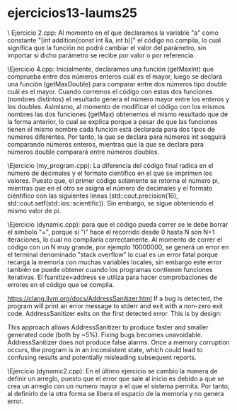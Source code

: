 # ejercicios13-laums25

\\ Ejercicio 2.cpp: Al momento en el que declaramos la variable "a" como constante "[int addition(const int &a, int b)]" el código no compila, lo cual significa que la función no podrá cambiar el valor del parámetro, sin importar si dicho parámetro se recibe por valor o por referencia. 

\\Ejercicio 4.cpp: Inicialmente, declaramos una función (getMaxInt) que comprueba entre dos números enteros cuál es el mayor, luego se declará una función (getMaxDouble) para comparar entre dos números tipo double cuál es el mayor. Cuando corremos el código con estas dos funciones (nombres distintos) el resultado genera el número mayor entre los enteros y los doubles. Asimismo, al momento de modificar el código con los mismos nombres las dos funciones (getMax) obtenemos el mismo resultado que de la forma anterior, lo cual se explica porque a pesar de que las funciones tienen el mismo nombre cada función está declarada para dos tipos de números diferentes. Por tanto, la que se declara para números int seqguirá comparando números enteros, mientras que la que se declara para números double comparará entre números doubles. 

\\Ejercicio (my_program.cpp): La diferencia del código final radica en el número de decimales y el formato científico en el que se imprimen los valores. Puesto que, el primer código solamente se retorna el número pi, mientras que en el otro se asigna el número de decimales y el formato ciéntifico con las siguientes líneas (std::cout.precision(16), std::cout.setf(std::ios::scientific)). Sin embargo, se sigue obteniendo el mismo valor de pi.

\\Ejercicio (dynamic.cpp): para que el código pueda correr se le debe borrar el simbolo "=", porque si "i" hace el recorrido desde 0 hasta N son N+1 iteraciones, lo cual no compilaría correctamente. Al momento de correr el código con un N muy grande, por ejemplo 10000000, se generá un error en el terminal denominado "stack overflow" lo cual es un error fatal porque recarga la memoria con muchas variables locales, sin embargo este error también se puede obtener cuando los programas contienen funciones iterativas. El fsanitize=address se utiliza para hacer comprobaciones de errores en el código que se compila. 

https://clang.llvm.org/docs/AddressSanitizer.html
If a bug is detected, the program will print an error message to stderr and exit with a non-zero exit code. AddressSanitizer exits on the first detected error. This is by design:

This approach allows AddressSanitizer to produce faster and smaller generated code (both by ~5%).
Fixing bugs becomes unavoidable. AddressSanitizer does not produce false alarms. Once a memory corruption occurs, the program is in an inconsistent state, which could lead to confusing results and potentially misleading subsequent reports.

\\Ejercicio (dynamic2.cpp): En el último ejercicio se cambio la manera de definir un arreglo, puesto que el error que sale al inicio es debido a que se crea un arreglo con un numero mayor a el que el sistema permita. Por tanto, al definirlo de la otra forma se libera el espacio de la memoria y no genera error. 
